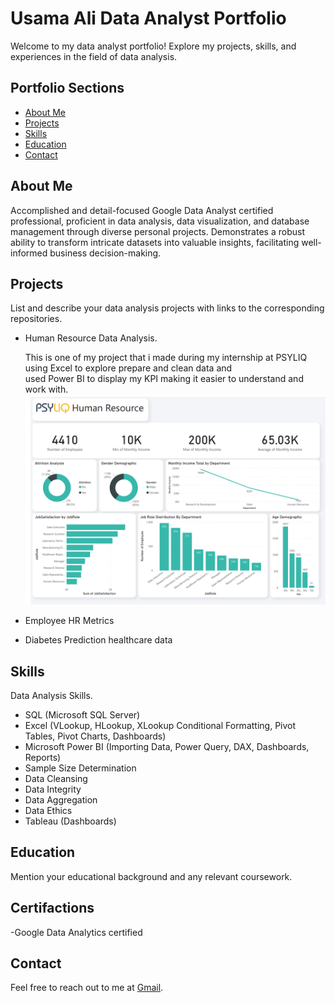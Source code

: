 
# Usama Ali Data Analyst Portfolio

Welcome to my data analyst portfolio! Explore my projects, skills, and experiences in the field of data analysis.

## Portfolio Sections
- [About Me](#about-me)
- [Projects](#projects)
- [Skills](#skills)
- [Education](#education)
- [Contact](#contact)

## About Me
Accomplished and detail-focused Google Data Analyst certified professional, proficient in data analysis, data visualization, and database management through diverse personal projects. Demonstrates a robust ability to transform intricate datasets into valuable insights, facilitating well-informed business decision-making.

## Projects
List and describe your data analysis projects with links to the corresponding repositories.
- Human Resource Data Analysis.

  This is one of my project that i made during my internship at PSYLIQ using Excel to explore prepare and clean data and   
  used Power BI to display my KPI making it easier to understand and work with.
  ![Human Resource Data Analysis Project](DashboardHR1.png)
- Employee HR Metrics
- Diabetes Prediction healthcare data

## Skills
 Data Analysis Skills.
- SQL (Microsoft SQL Server)
- Excel (VLookup, HLookup, XLookup Conditional 
  Formatting, Pivot Tables, Pivot Charts, Dashboards)
- Microsoft Power BI (Importing Data, Power Query, 
DAX, Dashboards, Reports)
- Sample Size Determination
- Data Cleansing
- Data Integrity 
- Data Aggregation
- Data Ethics
- Tableau (Dashboards)


## Education
Mention your educational background and any relevant coursework.

## Certifactions 
-Google Data Analytics certified

## Contact
Feel free to reach out to me at [Gmail](mailto:usamakhan4254@gmail.com).
